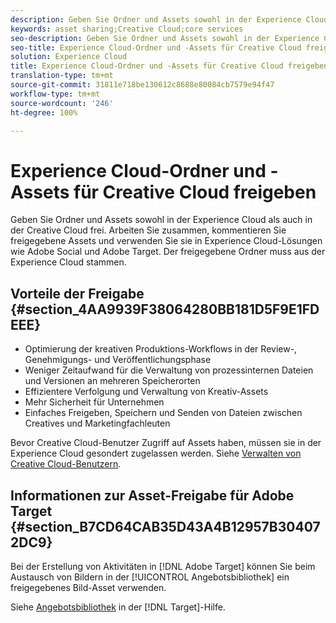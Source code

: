 ```yaml
---
description: Geben Sie Ordner und Assets sowohl in der Experience Cloud als auch in der Creative Cloud frei. Arbeiten Sie zusammen, kommentieren Sie freigegebene Assets und verwenden Sie sie in Experience Cloud-Lösungen wie Adobe Social und Adobe Target. Der freigegebene Ordner muss aus der Experience Cloud stammen.
keywords: asset sharing;Creative Cloud;core services
seo-description: Geben Sie Ordner und Assets sowohl in der Experience Cloud als auch in der Creative Cloud frei. Arbeiten Sie zusammen, kommentieren Sie freigegebene Assets und verwenden Sie sie in Experience Cloud-Lösungen wie Adobe Social und Adobe Target. Der freigegebene Ordner muss aus der Experience Cloud stammen.
seo-title: Experience Cloud-Ordner und -Assets für Creative Cloud freigeben
solution: Experience Cloud
title: Experience Cloud-Ordner und -Assets für Creative Cloud freigeben
translation-type: tm+mt
source-git-commit: 31811e718be130612c8688e80084cb7579e94f47
workflow-type: tm+mt
source-wordcount: '246'
ht-degree: 100%

---
```



# Experience Cloud-Ordner und -Assets für Creative Cloud freigeben

Geben Sie Ordner und Assets sowohl in der Experience Cloud als auch in der Creative Cloud frei. Arbeiten Sie zusammen, kommentieren Sie freigegebene Assets und verwenden Sie sie in Experience Cloud-Lösungen wie Adobe Social und Adobe Target. Der freigegebene Ordner muss aus der Experience Cloud stammen.

## Vorteile der Freigabe {#section_4AA9939F38064280BB181D5F9E1FDEEE}

* Optimierung der kreativen Produktions-Workflows in der Review-, Genehmigungs- und Veröffentlichungsphase
* Weniger Zeitaufwand für die Verwaltung von prozessinternen Dateien und Versionen an mehreren Speicherorten
* Effizientere Verfolgung und Verwaltung von Kreativ-Assets
* Mehr Sicherheit für Unternehmen
* Einfaches Freigeben, Speichern und Senden von Dateien zwischen Creatives und Marketingfachleuten

Bevor Creative Cloud-Benutzer Zugriff auf Assets haben, müssen sie in der Experience Cloud gesondert zugelassen werden. Siehe [Verwalten von Creative Cloud-Benutzern](../experience-cloud-assets/t-admin-add-cc-user.md#task_F36D4F1D49B44F09A54F7371810D2752).

## Informationen zur Asset-Freigabe für Adobe Target {#section_B7CD64CAB35D43A4B12957B304072DC9}

Bei der Erstellung von Aktivitäten in [!DNL Adobe Target] können Sie beim Austausch von Bildern in der [!UICONTROL Angebotsbibliothek] ein freigegebenes Bild-Asset verwenden.

Siehe [Angebotsbibliothek](https://docs.adobe.com/help/de-DE/target/using/experiences/offers/manage-content.html) in der [!DNL Target]-Hilfe.
